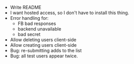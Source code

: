 * Write README
* I want hosted access, so I don't have to install this thing.
* Error handling for:
  - FB bad responses
  - backend unavailable
  - bad secret
* Allow deleting users client-side
* Allow creating users client-side
* Bug: re-submitting adds to the list
* Bug: all test users appear twice.